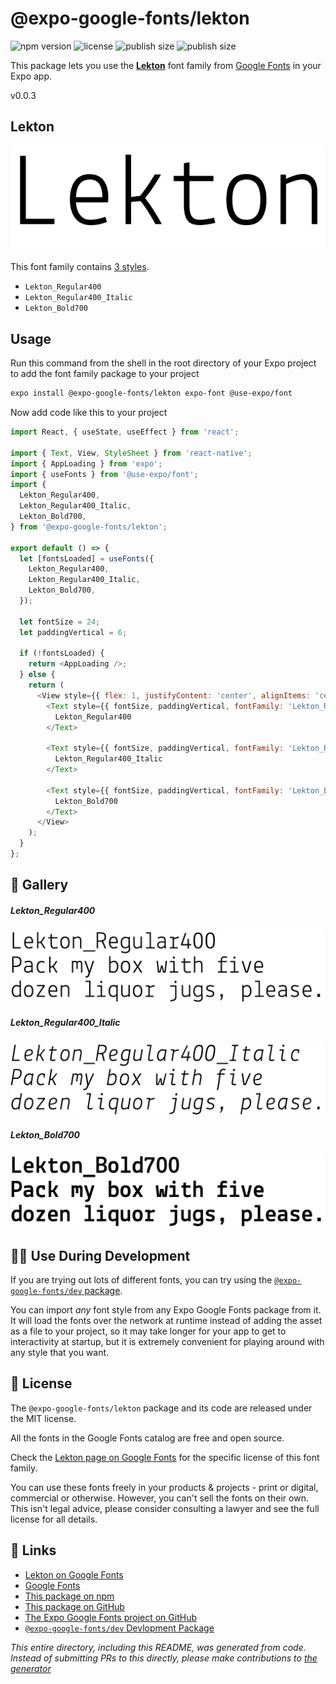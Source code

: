 # @expo-google-fonts/lekton

![npm version](https://flat.badgen.net/npm/v/@expo-google-fonts/lekton)
![license](https://flat.badgen.net/github/license/expo/google-fonts)
![publish size](https://flat.badgen.net/packagephobia/install/@expo-google-fonts/lekton)
![publish size](https://flat.badgen.net/packagephobia/publish/@expo-google-fonts/lekton)

This package lets you use the [**Lekton**](https://fonts.google.com/specimen/Lekton) font family from [Google Fonts](https://fonts.google.com/) in your Expo app.

v0.0.3

## Lekton

![Lekton](./font-family.png)

This font family contains [3 styles](#-gallery).

- `Lekton_Regular400`
- `Lekton_Regular400_Italic`
- `Lekton_Bold700`

## Usage

Run this command from the shell in the root directory of your Expo project to add the font family package to your project
```sh
expo install @expo-google-fonts/lekton expo-font @use-expo/font
```

Now add code like this to your project
```js
import React, { useState, useEffect } from 'react';

import { Text, View, StyleSheet } from 'react-native';
import { AppLoading } from 'expo';
import { useFonts } from '@use-expo/font';
import {
  Lekton_Regular400,
  Lekton_Regular400_Italic,
  Lekton_Bold700,
} from '@expo-google-fonts/lekton';

export default () => {
  let [fontsLoaded] = useFonts({
    Lekton_Regular400,
    Lekton_Regular400_Italic,
    Lekton_Bold700,
  });

  let fontSize = 24;
  let paddingVertical = 6;

  if (!fontsLoaded) {
    return <AppLoading />;
  } else {
    return (
      <View style={{ flex: 1, justifyContent: 'center', alignItems: 'center' }}>
        <Text style={{ fontSize, paddingVertical, fontFamily: 'Lekton_Regular400' }}>
          Lekton_Regular400
        </Text>

        <Text style={{ fontSize, paddingVertical, fontFamily: 'Lekton_Regular400_Italic' }}>
          Lekton_Regular400_Italic
        </Text>

        <Text style={{ fontSize, paddingVertical, fontFamily: 'Lekton_Bold700' }}>
          Lekton_Bold700
        </Text>
      </View>
    );
  }
};

```

## 🔡 Gallery

##### Lekton_Regular400
![Lekton_Regular400](./919f93dff330901c348455426b31bc6ad6270b29b4527387ab2f16ae1a8b1b37.ttf.png)

##### Lekton_Regular400_Italic
![Lekton_Regular400_Italic](./5bdc665e2f574f3cde6b0db13ba296956f6736f4277decf03a015151ca063072.ttf.png)

##### Lekton_Bold700
![Lekton_Bold700](./34d7bf522a1cd2ddb84bd57082d9651c5155029004a5a66c713dec61c865ab08.ttf.png)


## 👩‍💻 Use During Development

If you are trying out lots of different fonts, you can try using the [`@expo-google-fonts/dev` package](https://github.com/expo/google-fonts/tree/master/font-packages/dev#readme).

You can import *any* font style from any Expo Google Fonts package from it. It will load the fonts
over the network at runtime instead of adding the asset as a file to your project, so it may take longer
for your app to get to interactivity at startup, but it is extremely convenient
for playing around with any style that you want.

## 📖 License

The `@expo-google-fonts/lekton` package and its code are released under the MIT license.

All the fonts in the Google Fonts catalog are free and open source.

Check the [Lekton page on Google Fonts](https://fonts.google.com/specimen/Lekton) for the specific license of this font family.

You can use these fonts freely in your products & projects - print or digital, commercial or otherwise. However, you can't sell the fonts on their own. This isn't legal advice, please consider consulting a lawyer and see the full license for all details.

## 🔗 Links

- [Lekton on Google Fonts](https://fonts.google.com/specimen/Lekton)
- [Google Fonts](https://fonts.google.com/)
- [This package on npm](https://www.npmjs.com/package/@expo-google-fonts/lekton)
- [This package on GitHub](https://github.com/expo/google-fonts/tree/master/font-packages/lekton)
- [The Expo Google Fonts project on GitHub](https://github.com/expo/google-fonts)
- [`@expo-google-fonts/dev` Devlopment Package](https://github.com/expo/google-fonts/tree/master/font-packages/dev)


*This entire directory, including this README, was generated from code. Instead of submitting PRs to this directly, please make contributions to [the generator](https://github.com/expo/google-fonts/tree/master/packages/generator)*
